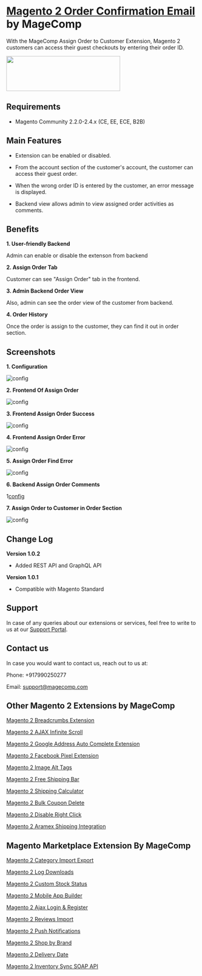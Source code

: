 # [Magento 2 Order Confirmation Email](https://magecomp.com/magento-2-assign-order-to-customer.html) by MageComp

With the MageComp Assign Order to Customer Extension, Magento 2 customers can access their guest checkouts by entering their order ID.

<a href="https://magecomp.com/magento-2-assign-order-to-customer.html"><img width="300" height="92" src="https://magecomp.com/media/button.webp"></a>

## Requirements
* Magento Community 2.2.0-2.4.x (CE, EE, ECE, B2B)

## Main Features

* Extension can be enabled or disabled.

* From the account section of the customer's account, the customer can access their guest order.

* When the wrong order ID is entered by the customer, an error message is displayed.

* Backend view allows admin to view assigned order activities as comments.

## Benefits

**1. User-friendly Backend**

Admin can enable or disable the extenson from backend

**2. Assign Order Tab**

Customer can see "Assign Order" tab in the frontend. 

**3. Admin Backend Order View**

Also, admin can see the order view of the customer from backend. 

**4. Order History**

Once the order is assign to the customer, they can find it out in order section.

## Screenshots

**1. Configuration**

![config](https://magecomp.com/media/catalog/product/cache/19b10369fecc27f1a40729d1b5b60dea/1/-/1-configuration_1_1_1.webp)

**2. Frontend Of Assign Order**

![config](https://magecomp.com/media/catalog/product/cache/19b10369fecc27f1a40729d1b5b60dea/2/-/2-frontend_assign_order_tab_1_2_1.webp)

**3. Frontend Assign Order Success**

![config](https://magecomp.com/media/catalog/product/cache/19b10369fecc27f1a40729d1b5b60dea/3/-/3-frontend_assign_order_success_1_2_1.webp)

**4. Frontend Assign Order Error**

![config](https://magecomp.com/media/catalog/product/cache/19b10369fecc27f1a40729d1b5b60dea/4/-/4-frontend_assign_order_error_1_1_1.webp)

**5. Assign Order Find Error**

![config](https://magecomp.com/media/catalog/product/cache/19b10369fecc27f1a40729d1b5b60dea/5/-/5-frontend_assign_order_find_error_1_1.webp)

**6. Backend Assign Order Comments**

1[config](https://magecomp.com/media/catalog/product/cache/19b10369fecc27f1a40729d1b5b60dea/6/-/6-backend_assign_order_comments_1_1.webp)

**7. Assign Order to Customer in Order Section**

![config](https://magecomp.com/media/catalog/product/cache/19b10369fecc27f1a40729d1b5b60dea/7/-/7-assigned_order_to_customer_in_their_orders_1.webp)

## Change Log

**Version 1.0.2**

- Added REST API and GraphQL API

**Version 1.0.1**

- Compatible with Magento Standard

## Support

In case of any queries about our extensions or services, feel free to write to us at our [Support Portal](https://magecomp.com/support/).

## Contact us

In case you would want to contact us, reach out to us at:

Phone: +917990250277

Email: [support@magecomp.com](mailto:support@magecomp.com)

## Other Magento 2 Extensions by MageComp

[Magento 2 Breadcrumbs Extension](https://magecomp.com/magento-2-breadcrumbs.html)

[Magento 2 AJAX Infinite Scroll](https://magecomp.com/magento-2-ajax-infinite-scroll.html)

[Magento 2 Google Address Auto Complete Extension](https://magecomp.com/magento-2-google-address-auto-complete.html)

[Magento 2 Facebook Pixel Extension](https://magecomp.com/magento-2-facebook-pixel.html)

[Magento 2 Image Alt Tags](https://magecomp.com/magento-2-image-alt-tags.html)

[Magento 2 Free Shipping Bar](https://magecomp.com/magento-2-free-shipping-bar.html)

[Magento 2 Shipping Calculator](https://magecomp.com/magento-2-shipping-calculator.html)

[Magento 2 Bulk Coupon Delete](https://magecomp.com/magento-2-bulk-coupon-delete.html)

[Magento 2 Disable Right Click](https://magecomp.com/magento-2-disable-right-click.html)

[Magento 2 Aramex Shipping Integration](https://magecomp.com/magento-2-aramex-shipping-integration.html)

## Magento Marketplace Extension By MageComp

[Magento 2 Category Import Export](https://marketplace.magento.com/magecomp-magento-2-category-import.html)

[Magento 2 Log Downloads](https://marketplace.magento.com/magecomp-magento-2-log-download.html)

[Magento 2 Custom Stock Status](https://marketplace.magento.com/magecomp-magento-2-custom-stock-status.html)

[Magento 2 Mobile App Builder](https://marketplace.magento.com/magecomp-magento-2-mobile-app-builder.html)

[Magento 2 Ajax Login & Register](https://marketplace.magento.com/magecomp-magento-2-ajax-login-register.html)

[Magento 2 Reviews Import](https://marketplace.magento.com/magecomp-module-reviewimport.html)

[Magento 2 Push Notifications](https://marketplace.magento.com/magecomp-magento-2-push-notifications.html)

[Magento 2 Shop by Brand](https://marketplace.magento.com/magecomp-magento-2-shop-by-brand.html)

[Magento 2 Delivery Date](https://marketplace.magento.com/magecomp-module-deliverydate.html)

[Magento 2 Inventory Sync SOAP API](https://marketplace.magento.com/magecomp-magento-2-inventory-sync-soap-api.html)
